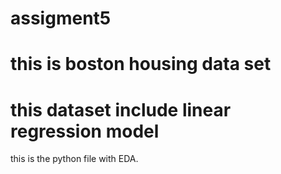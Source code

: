 # assigment5
# this is boston housing data set
# this dataset include linear regression model
this is the python file with EDA. 
